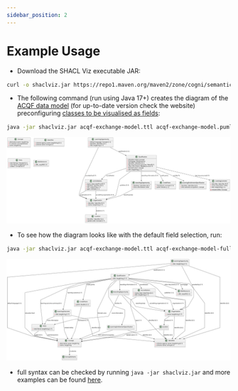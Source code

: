 ```yaml
---
sidebar_position: 2
---
```


# Example Usage

- Download the SHACL Viz executable JAR:
```bash
curl -o shaclviz.jar https://repo1.maven.org/maven2/zone/cogni/semanticz/semanticz-shaclviz/1.0.2/semanticz-shaclviz-1.0.2-executable.jar
```

- The following command (run using Java 17+) creates the diagram of the [ACQF data model](https://data.acqf-qcp.africa/) (for up-to-date version check the website) preconfiguring [classes to be visualised as fields](./acqf-field-query.rq):
```bash
java -jar shaclviz.jar acqf-exchange-model.ttl acqf-exchange-model.puml --fieldQuery=acqf-field-query.rq
```
![acqf-exchange-model.svg](acqf-exchange-model.svg)

- To see how the diagram looks like with the default field selection, run:
```bash
java -jar shaclviz.jar acqf-exchange-model.ttl acqf-exchange-model-full.puml
```
![acqf-exchange-model-full.svg](acqf-exchange-model-full.svg)

- full syntax can be checked by running `java -jar shaclviz.jar` and more examples can be found [here](https://github.com/cognizone/semanticz-shaclviz).
